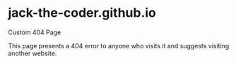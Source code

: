 # jack-the-coder.github.io
Custom 404 Page

This page presents a 404 error to anyone who visits it and suggests visiting another website. 
